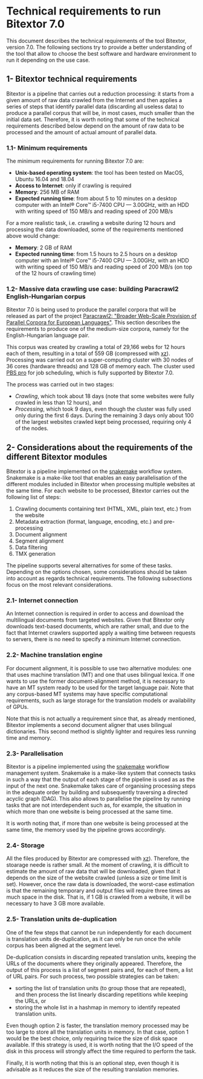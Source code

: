 # Technical requirements to run Bitextor 7.0

This document describes the technical requirements of the tool Bitextor, version 7.0. The following sections try to provide a better understanding of the tool that allow to choose the best software and hardware environment to run it depending on the use case.

## 1- Bitextor technical requirements
Bitextor is a pipeline that carries out a reduction processing: it starts from a given amount of raw data crawled from the Internet and then applies a series of steps that identify parallel data (discarding all useless data) to produce a parallel corpus that will be, in most cases, much smaller than the initial data set. Therefore, it is worth noting that some of the technical requirements described below depend on the amount of raw data to be processed and the amount of actual amount of parallel data.

### 1.1- Minimum requirements
The minimum requirements for running Bitextor 7.0 are:
* **Unix-based operating system**: the tool has been tested on MacOS, Ubuntu 16.04 and 18.04
* **Access to Internet**: only if crawling is required
* **Memory**: 256 MB of RAM
* **Expected running time**: from about 5 to 10 minutes on a desktop computer with an Intel® Core™ i5-7400 CPU — 3.00GHz, with an HDD with writing speed of 150 MB/s and reading speed of 200 MB/s

For a more realistic task, i.e. crawling a website during 12 hours and processing the data downloaded, some of the requirements mentioned above would change:
* **Memory**: 2 GB of RAM
* **Expected running time**: from 1.5 hours to 2.5 hours on a desktop computer with an Intel® Core™ i5-7400 CPU — 3.00GHz, with an HDD with writing speed of 150 MB/s and reading speed of 200 MB/s (on top of the 12 hours of crawling time)

### 1.2- Massive data crawling use case: building Paracrawl2 English-Hungarian corpus
Bitextor 7.0 is being used to produce the parallel corpora that will be released as part of the project [Paracrawl2: "Broader Web-Scale Provision of Parallel Corpora for European Languages"](http://paracrawl.eu). This section describes the requirements to produce one of the medium-size corpora, namely for the English-Hungarian language pair.

This corpus was created by crawling a total of 29,166 webs for 12 hours each of them, resulting in a total of 559 GB (compressed with [xz](https://en.wikipedia.org/wiki/Xz)). Processing was carried out on a super-computing cluster with 30 nodes of 36 cores (hardware threads) and 128 GB of memory each. The cluster used [PBS pro](https://www.pbspro.org/) for job scheduling, which is fully supported by Bitextor 7.0.

The process was carried out in two stages:
* *Crawling*, which took about 18 days (note that some websites were fully crawled in less than 12 hours), and
* *Processing*, which took 9 days, even though the cluster was fully used only during the first 6 days. During the remaining 3 days only about 100 of the largest websites crawled kept being processed, requiring only 4 of the nodes.

## 2- Considerations about the requirements of the different Bitextor modules
Bitextor is a pipeline implemented on the [snakemake](https://snakemake.readthedocs.io/en/stable/) workflow system. Snakemake is a make-like tool that enables an easy parallelisation of the different modules included in Bitextor when processing multiple websites at the same time. For each website to be processed, Bitextor carries out the following list of steps:
1. Crawling documents containing text (HTML, XML, plain text, etc.) from the website
2. Metadata extraction (format, language, encoding, etc.) and pre-processing
3. Document alignment
4. Segment alignment
5. Data filtering
6. TMX generation

The pipeline supports several alternatives for some of these tasks. Depending on the options chosen, some considerations should be taken into account as regards technical requirements. The following subsections focus on the most relevant considerations.

### 2.1- Internet connection
An Internet connection is required in order to access and download the multilingual documents from targeted websites. Given that Bitextor only downloads text-based documents, which are rather small, and due to the fact that Internet crawlers supported apply a waiting time between requests to servers, there is no need to specify a minimum Internet connection.

### 2.2- Machine translation engine
For document alignment, it is possible to use two alternative modules: one that uses machine translation (MT) and one that uses bilingual lexica. If one wants to use the former document-alignment method, it is necessary to have an MT system ready to be used for the target language pair. Note that any corpus-based MT systems may have specific computational requirements, such as large storage for the translation models or availability of GPUs.

Note that this is not actually a requirement since that, as already mentioned, Bitextor implements a second document aligner that uses bilingual dictionaries. This second method is slightly lighter and requires less running time and memory.

### 2.3- Parallelisation
Bitextor is a pipeline implemented using the [snakemake](https://snakemake.readthedocs.io/en/stable/) workflow management system. Snakemake is a make-like system that connects tasks in such a way that the output of each stage of the pipeline is used as as the input of the next one. Snakemake takes care of organising processing steps in the adequate order by building and subsequently traversing a directed acyclic graph (DAG). This also allows to parallelise the pipeline by running tasks that are not interdependent such as, for example, the situation in which more than one website is being processed at the same time.

It is worth noting that, if more than one website is being processed at the same time, the memory used by the pipeline grows accordingly.

### 2.4- Storage
All the files produced by Bitextor are compressed with [xz](https://en.wikipedia.org/wiki/Xz)). Therefore, the stoarage neede is rather small. At the moment of crawling, it is difficult to estimate the amount of raw data that will be downloaded, given that it depends on the size of the website crawled (unless a size or time limit is set). However, once the raw data is downloaded, the worst-case estimation is that the remaining temporary and output files will require three times as much space in the disk. That is, if 1 GB is crawled from a website, it will be necessary to have 3 GB more available.

### 2.5- Translation units de-duplication
One of the few steps that cannot be run independently for each document is translation units de-duplication, as it can only be run once the while corpus has been aligned at the segment level. 

De-duplication consists in discarding repeated translation units, keeping the URLs of the documents where they originally appeared. Therefore, the output of this process is a list of segment pairs and, for each of them, a list of URL pairs. For such process, two possible strategies can be taken:
* sorting the list of translation units (to group those that are repeated), and then process the list linearly discarding repetitions while keeping the URLs, or
* storing the whole list in a hashmap in memory to identify repeated translation units.

Even though option 2 is faster, the translation memory processed may be too large to store all the translation units in memory. In that case, option 1 would be the best choice, only requiring twice the size of disk space available. If this strategy is used, it is worth noting that the I/O speed of the disk in this process will strongly affect the time required to perform the task.

Finally, it is worth noting that this is an optional step, even though it is advisable as it reduces the size of the resulting translation memories.
